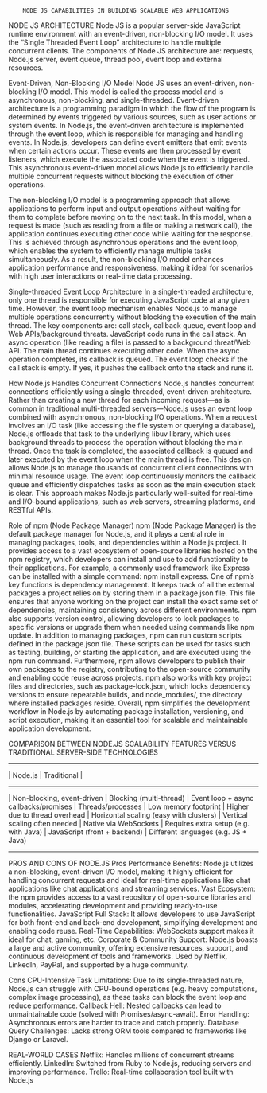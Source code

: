         NODE JS CAPABILITIES IN BUILDING SCALABLE WEB APPLICATIONS
NODE JS ARCHITECTURE
Node JS is a popular server-side JavaScript runtime environment with an event-driven, non-blocking I/O model. It uses the “Single Threaded Event Loop” architecture to handle multiple concurrent clients. The components of Node JS architecture are: requests, Node.js server, event queue, thread pool, event loop and external resources. 

Event-Driven, Non-Blocking I/O Model
Node JS uses an event-driven, non-blocking I/O model. This model is called the process model and is asynchronous, non-blocking, and single-threaded. Event-driven architecture is a programming paradigm in which the flow of the program is determined by events triggered by various sources, such as user actions or system events. In Node.js, the event-driven architecture is implemented through the event loop, which is responsible for managing and handling events. In Node.js, developers can define event emitters that emit events when certain actions occur. These events are then processed by event listeners, which execute the associated code when the event is triggered. This asynchronous event-driven model allows Node.js to efficiently handle multiple concurrent requests without blocking the execution of other operations.

The non-blocking I/O model is a programming approach that allows applications to perform input and output operations without waiting for them to complete before moving on to the next task. In this model, when a request is made (such as reading from a file or making a network call), the application continues executing other code while waiting for the response. This is achieved through asynchronous operations and the event loop, which enables the system to efficiently manage multiple tasks simultaneously. As a result, the non-blocking I/O model enhances application performance and responsiveness, making it ideal for scenarios with high user interactions or real-time data processing.

Single-threaded Event Loop Architecture
In a single-threaded architecture, only one thread is responsible for executing JavaScript code at any given time. However, the event loop mechanism enables Node.js to manage multiple operations concurrently without blocking the execution of the main thread. The key components are: call stack, callback queue, event loop and Web APIs/background threats. JavaScript code runs in the call stack. An async operation (like reading a file) is passed to a background threat/Web API. The main thread continues executing other code. When the async operation completes, its callback is queued. The event loop checks if the call stack is empty. If yes, it pushes the callback onto the stack and runs it. 

How Node.js Handles Concurrent Connections 
Node.js handles concurrent connections efficiently using a single-threaded, event-driven architecture. Rather than creating a new thread for each incoming request—as is common in traditional multi-threaded servers—Node.js uses an event loop combined with asynchronous, non-blocking I/O operations. When a request involves an I/O task (like accessing the file system or querying a database), Node.js offloads that task to the underlying libuv library, which uses background threads to process the operation without blocking the main thread. Once the task is completed, the associated callback is queued and later executed by the event loop when the main thread is free.
This design allows Node.js to manage thousands of concurrent client connections with minimal resource usage. The event loop continuously monitors the callback queue and efficiently dispatches tasks as soon as the main execution stack is clear. This approach makes Node.js particularly well-suited for real-time and I/O-bound applications, such as web servers, streaming platforms, and RESTful APIs.

Role of npm (Node Package Manager)
npm (Node Package Manager) is the default package manager for Node.js, and it plays a central role in managing packages, tools, and dependencies within a Node.js project. It provides access to a vast ecosystem of open-source libraries hosted on the npm registry, which developers can install and use to add functionality to their applications. For example, a commonly used framework like Express can be installed with a simple command: npm install express.
One of npm’s key functions is dependency management. It keeps track of all the external packages a project relies on by storing them in a package.json file. This file ensures that anyone working on the project can install the exact same set of dependencies, maintaining consistency across different environments. npm also supports version control, allowing developers to lock packages to specific versions or upgrade them when needed using commands like npm update.
In addition to managing packages, npm can run custom scripts defined in the package.json file. These scripts can be used for tasks such as testing, building, or starting the application, and are executed using the npm run command. Furthermore, npm allows developers to publish their own packages to the registry, contributing to the open-source community and enabling code reuse across projects.
npm also works with key project files and directories, such as package-lock.json, which locks dependency versions to ensure repeatable builds, and node_modules/, the directory where installed packages reside. Overall, npm simplifies the development workflow in Node.js by automating package installation, versioning, and script execution, making it an essential tool for scalable and maintainable application development.

COMPARISON BETWEEN NODE.JS SCALABILITY FEATURES VERSUS TRADITIONAL SERVER-SIDE TECHNOLOGIES
____________________________________________________________________________________________
| Node.js                                       | Traditional                              |
____________________________________________________________________________________________
| Non-blocking, event-driven                    | Blocking (multi-thread)
| Event loop + async callbacks/promises         | Threads/processes
| Low memory footprint                          | Higher due to thread overhead
| Horizontal scaling (easy with clusters)       | Vertical scaling often needed
| Native via WebSockets                         | Requires extra setup (e.g. with Java)
| JavaScript (front + backend)                  | Different languages (e.g. JS + Java)
_____________________________________________________________________________________________

PROS AND CONS OF NODE.JS
Pros
Performance Benefits: Node.js utilizes a non-blocking, event-driven I/O model, making it highly efficient for handling concurrent requests and ideal for real-time applications like chat applications like chat applications and streaming services. 
Vast Ecosystem: the npm provides access to a vast repository of open-source libraries and modules, accelerating development and providing ready-to-use functionalities. 
JavaScript Full Stack: It allows developers to use JavaScript for both front-end and back-end development, simplifying development and enabling code reuse. 
Real-Time Capabilities: WebSockets support makes it ideal for chat, gaming, etc.
Corporate & Community Support: Node.js boasts a large and active community, offering extensive resources, support, and continuous development of tools and frameworks. Used by Netflix, LinkedIn, PayPal, and supported by a huge community.

Cons
CPU-Intensive Task Limitations: Due to its single-threaded nature, Node.js can struggle with CPU-bound operations (e.g. heavy computations, complex image processing), as these tasks can block the event loop and reduce performance.
Callback Hell: Nested callbacks can lead to unmaintainable code (solved with Promises/async-await).
Error Handling: Asynchronous errors are harder to trace and catch properly.
Database Query Challenges: Lacks strong ORM tools compared to frameworks like Django or Laravel.

REAL-WORLD CASES
Netflix: Handles millions of concurrent streams efficiently.
LinkedIn: Switched from Ruby to Node.js, reducing servers and improving performance.
Trello: Real-time collaboration tool built with Node.js
